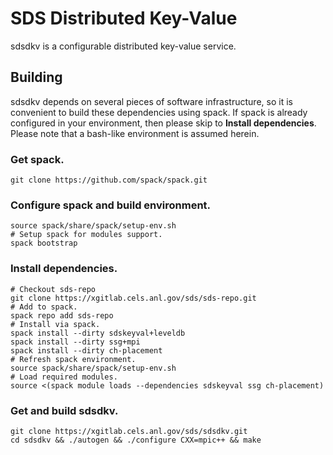 # SDS Distributed Key-Value
sdsdkv is a configurable distributed key-value service.

## Building
sdsdkv depends on several pieces of software infrastructure, so it is convenient
to build these dependencies using spack. If spack is already configured in your
environment, then please skip to **Install dependencies**. Please note that a
bash-like environment is assumed herein.

### Get spack.

```
git clone https://github.com/spack/spack.git
```

### Configure spack and build environment.

```
source spack/share/spack/setup-env.sh
# Setup spack for modules support.
spack bootstrap
```

### Install dependencies.

```
# Checkout sds-repo
git clone https://xgitlab.cels.anl.gov/sds/sds-repo.git
# Add to spack.
spack repo add sds-repo
# Install via spack.
spack install --dirty sdskeyval+leveldb
spack install --dirty ssg+mpi
spack install --dirty ch-placement
# Refresh spack environment.
source spack/share/spack/setup-env.sh
# Load required modules.
source <(spack module loads --dependencies sdskeyval ssg ch-placement)
```

### Get and build sdsdkv.

```
git clone https://xgitlab.cels.anl.gov/sds/sdsdkv.git
cd sdsdkv && ./autogen && ./configure CXX=mpic++ && make
```
